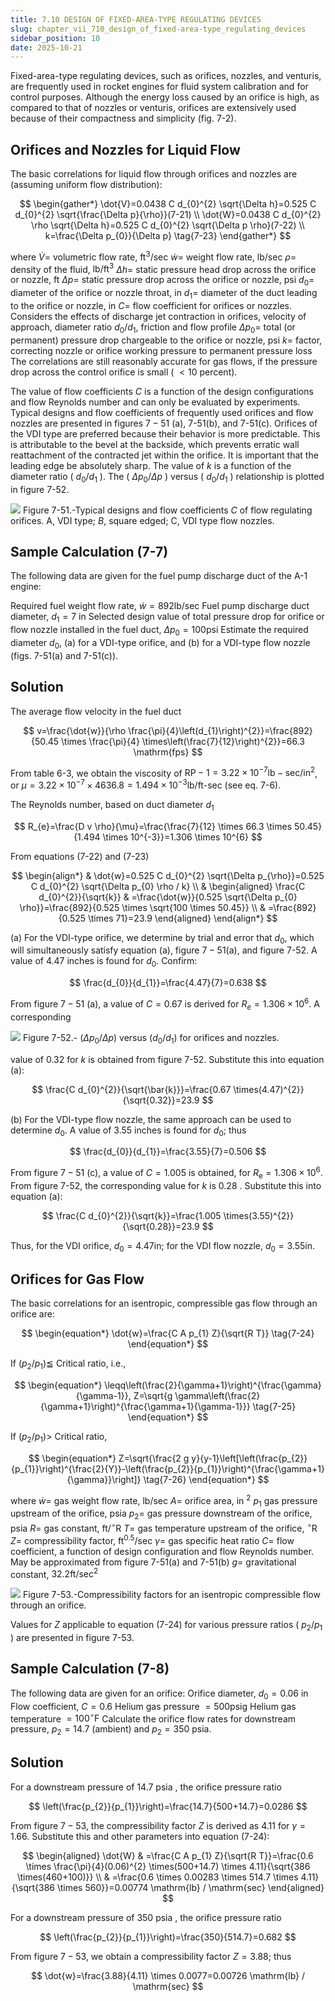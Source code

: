 ```yaml
---
title: 7.10 DESIGN OF FIXED-AREA-TYPE REGULATING DEVICES
slug: chapter_vii_710_design_of_fixed-area-type_regulating_devices
sidebar_position: 10
date: 2025-10-21
---
```


Fixed-area-type regulating devices, such as orifices, nozzles, and venturis, are frequently used in rocket engines for fluid system calibration and for control purposes. Although the energy loss caused by an orifice is high, as compared to that of nozzles or venturis, orifices are extensively used because of their compactness and simplicity (fig. 7-2).

## Orifices and Nozzles for Liquid Flow

The basic correlations for liquid flow through orifices and nozzles are (assuming uniform flow distribution):

$$
\begin{gather*}
\dot{V}=0.0438 C d_{0}^{2} \sqrt{\Delta h}=0.525 C d_{0}^{2} \sqrt{\frac{\Delta p}{\rho}}(7-21) \\
\dot{W}=0.0438 C d_{0}^{2} \rho \sqrt{\Delta h}=0.525 C d_{0}^{2} \sqrt{\Delta p \rho}(7-22) \\
k=\frac{\Delta p_{0}}{\Delta p} \tag{7-23}
\end{gather*}
$$

where
$\dot{V}=$ volumetric flow rate, $\mathrm{ft}^{3} / \mathrm{sec}$
$\dot{w}=$ weight flow rate, $\mathrm{lb} / \mathrm{sec}$
$\rho=$ density of the fluid, $\mathrm{lb} / \mathrm{ft}^{3}$
$\Delta h=$ static pressure head drop across the orifice or nozzle, ft
$\Delta p=$ static pressure drop across the orifice or nozzle, psi
$d_{0}=$ diameter of the orifice or nozzle throat, in
$d_{1}=$ diameter of the duct leading to the orifice or nozzle, in
$C=$ flow coefficient for orifices or nozzles. Considers the effects of discharge jet contraction in orifices, velocity of approach, diameter ratio $d_{0} / d_{1}$, friction and flow profile
$\Delta p_{0}=$ total (or permanent) pressure drop chargeable to the orifice or nozzle, psi
$k=$ factor, correcting nozzle or orifice working pressure to permanent pressure loss
The correlations are still reasonably accurate for gas flows, if the pressure drop across the control orifice is small ( $<10$ percent).

The value of flow coefficients $C$ is a function of the design configurations and flow Reynolds
number and can only be evaluated by experiments. Typical designs and flow coefficients of frequently used orifices and flow nozzles are presented in figures $7-51$ (a), 7-51(b), and 7-51(c). Orifices of the VDI type are preferred because their behavior is more predictable. This is attributable to the bevel at the backside, which prevents erratic wall reattachment of the contracted jet within the orifice. It is important that the leading edge be absolutely sharp. The value of $k$ is a function of the diameter ratio ( $d_{0} / d_{1}$ ). The ( $\Delta p_{0} / \Delta p$ ) versus ( $d_{0} / d_{1}$ ) relationship is plotted in figure 7-52.

![](/img/DLPRE/image_258.jpg)
Figure 7-51.-Typical designs and flow coefficients $C$ of flow regulating orifices. A, VDI type; $B$, square edged; C, VDI type flow nozzles.

## Sample Calculation (7-7)

The following data are given for the fuel pump discharge duct of the A-1 engine:

Required fuel weight flow rate, $\dot{w}=892 \mathrm{lb} / \mathrm{sec}$
Fuel pump discharge duct diameter, $d_{1}=7$ in
Selected design value of total pressure drop for orifice or flow nozzle installed in the fuel duct, $\Delta p_{0}=100 \mathrm{psi}$
Estimate the required diameter $d_{0}$, (a) for a VDI-type orifice, and (b) for a VDI-type flow nozzle (figs. 7-51(a) and 7-51(c)).

## Solution

The average flow velocity in the fuel duct

$$
v=\frac{\dot{w}}{\rho \frac{\pi}{4}\left(d_{1}\right)^{2}}=\frac{892}{50.45 \times \frac{\pi}{4} \times\left(\frac{7}{12}\right)^{2}}=66.3 \mathrm{fps}
$$

From table 6-3, we obtain the viscosity of $\mathrm{RP}-1=3.22 \times 10^{-7} \mathrm{lb}-\mathrm{sec} / \mathrm{in}^{2}$, or $\mu=3.22 \times 10^{-7} \times 4636.8=1.494 \times 10^{-3} \mathrm{lb} / \mathrm{ft}$-sec (see eq. 7-6).

The Reynolds number, based on duct diameter $d_{1}$

$$
R_{e}=\frac{D v \rho}{\mu}=\frac{\frac{7}{12} \times 66.3 \times 50.45}{1.494 \times 10^{-3}}=1.306 \times 10^{6}
$$

From equations (7-22) and (7-23)

$$
\begin{align*}
& \dot{w}=0.525 C d_{0}^{2} \sqrt{\Delta p_{\rho}}=0.525 C d_{0}^{2} \sqrt{\Delta p_{0} \rho / k} \\
& \begin{aligned}
\frac{C d_{0}^{2}}{\sqrt{k}} & =\frac{\dot{w}}{0.525 \sqrt{\Delta p_{0} \rho}}=\frac{892}{0.525 \times \sqrt{100 \times 50.45}} \\
& =\frac{892}{0.525 \times 71}=23.9
\end{aligned}
\end{align*}
$$

(a) For the VDI-type orifice, we determine by trial and error that $d_{0}$, which will simultaneously satisfy equation (a), figure $7-51(\mathrm{a})$, and figure 7-52. A value of 4.47 inches is found for $d_{0}$. Confirm:

$$
\frac{d_{0}}{d_{1}}=\frac{4.47}{7}=0.638
$$

From figure $7-51$ (a), a value of $C=0.67$ is derived for $R_{e}=1.306 \times 10^{6}$. A corresponding

![](/img/DLPRE/image_259.jpg)
Figure 7-52.- $\left(\Delta p_{0} / \Delta p\right)$ versus $\left(d_{0} / d_{1}\right)$ for orifices and nozzles.

value of 0.32 for $k$ is obtained from figure 7-52. Substitute this into equation (a):

$$
\frac{C d_{0}^{2}}{\sqrt{\bar{k}}}=\frac{0.67 \times(4.47)^{2}}{\sqrt{0.32}}=23.9
$$

(b) For the VDI-type flow nozzle, the same approach can be used to determine $d_{0}$. A value of 3.55 inches is found for $d_{0}$; thus

$$
\frac{d_{0}}{d_{1}}=\frac{3.55}{7}=0.506
$$

From figure $7-51$ (c), a value of $C=1.005$ is obtained, for $R_{\mathrm{e}}=1.306 \times 10^{6}$. From figure 7-52, the corresponding value for $k$ is 0.28 . Substitute this into equation (a):

$$
\frac{C d_{0}^{2}}{\sqrt{k}}=\frac{1.005 \times(3.55)^{2}}{\sqrt{0.28}}=23.9
$$

Thus, for the VDI orifice, $d_{0}=4.47 \mathrm{in}$; for the VDI flow nozzle, $d_{0}=3.55 \mathrm{in}$.

## Orifices for Gas Flow

The basic correlations for an isentropic, compressible gas flow through an orifice are:

$$
\begin{equation*}
\dot{w}=\frac{C A p_{1} Z}{\sqrt{R T}} \tag{7-24}
\end{equation*}
$$

If $\left(p_{2} / p_{1}\right) \leqq$ Critical ratio, i.e.,

$$
\begin{equation*}
\leqq\left(\frac{2}{\gamma+1}\right)^{\frac{\gamma}{\gamma-1}}, Z=\sqrt{g \gamma\left(\frac{2}{\gamma+1}\right)^{\frac{\gamma+1}{\gamma-1}}} \tag{7-25}
\end{equation*}
$$

If $\left(p_{2} / p_{1}\right)>$ Critical ratio,

$$
\begin{equation*}
Z=\sqrt{\frac{2 g y}{y-1}\left[\left(\frac{p_{2}}{p_{1}}\right)^{\frac{2}{Y}}-\left(\frac{p_{2}}{p_{1}}\right)^{\frac{\gamma+1}{\gamma}}\right]} \tag{7-26}
\end{equation*}
$$

where
$\dot{w}=$ gas weight flow rate, lb/sec
$A=$ orifice area, in ${ }^{2}$
$p_{1}$ gas pressure upstream of the orifice, psia
$p_{2}=$ gas pressure downstream of the orifice, psia
$R=$ gas constant, $\mathrm{ft} /{ }^{\circ} \mathrm{R}$
$T=$ gas temperature upstream of the orifice, ${ }^{\circ} \mathrm{R}$
$Z=$ compressibility factor, $\mathrm{ft}^{0.5} / \mathrm{sec}$
$\gamma=$ gas specific heat ratio
$C=$ flow coefficient, a function of design configuration and flow Reynolds number. May be approximated from figure 7-51(a) and 7-51(b)
$g=$ gravitational constant, $32.2 \mathrm{ft} / \mathrm{sec}^{2}$

![](/img/DLPRE/image_260.jpg)
Figure 7-53.-Compressibility factors for an isentropic compressible flow through an orifice.

Values for $Z$ applicable to equation (7-24) for various pressure ratios ( $p_{2} / p_{1}$ ) are presented in figure 7-53.

## Sample Calculation (7-8)

The following data are given for an orifice:
Orifice diameter, $d_{0}=0.06$ in
Flow coefficient, $C=0.6$
Helium gas pressure $=500 \mathrm{psig}$
Helium gas temperature $=100^{\circ} \mathrm{F}$
Calculate the orifice flow rates for downstream pressure, $p_{2}=14.7$ (ambient) and $p_{2}=350$ psia.

## Solution

For a downstream pressure of 14.7 psia , the orifice pressure ratio

$$
\left(\frac{p_{2}}{p_{1}}\right)=\frac{14.7}{500+14.7}=0.0286
$$

From figure $7-53$, the compressibility factor $Z$ is derived as 4.11 for $\gamma=1.66$. Substitute this and other parameters into equation (7-24):

$$
\begin{aligned}
\dot{W} & =\frac{C A p_{1} Z}{\sqrt{R T}}=\frac{0.6 \times \frac{\pi}{4}(0.06)^{2} \times(500+14.7) \times 4.11}{\sqrt{386 \times(460+100)}} \\
& =\frac{0.6 \times 0.00283 \times 514.7 \times 4.11}{\sqrt{386 \times 560}}=0.00774 \mathrm{lb} / \mathrm{sec}
\end{aligned}
$$

For a downstream pressure of 350 psia , the orifice pressure ratio

$$
\left(\frac{p_{2}}{p_{1}}\right)=\frac{350}{514.7}=0.682
$$

From figure $7-53$, we obtain a compressibility factor $Z=3.88$; thus

$$
\dot{w}=\frac{3.88}{4.11} \times 0.0077=0.00726 \mathrm{lb} / \mathrm{sec}
$$